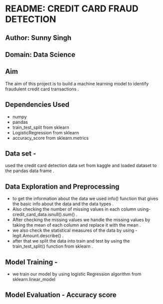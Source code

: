# README: CREDIT CARD FRAUD DETECTION 

## Author: Sunny Singh 

## Domain: Data Science

## Aim
The aim of this project is to build a machine learning model to identify fraudulent credit card transactions .

## Dependencies Used
- numpy
- pandas
- train_test_split from sklearn
- LogisticRegression from sklearn
- accuracy_score from sklearn.metrics

## Data set - 
used the credit card detection data set from kaggle and loaded dataset to the pandas data frame .

## Data Exploration and Preprocessing 
- to get the information about the data we used info() function that gives the basic info about the data and the data types .
- Also checking the number of missing values in each column using-  credit_card_data.isnull().sum() .
- After checking the missing values we handle the missing values by taking the mean of each column and replace it with the mean .
- we also check the statistical measures of the data by using - legit.Amount.describe() .
- after that we split the data into train and test by using the train_test_split() function from sklearn .

## Model Training -
- we train our model by using logistic Regression algorithm from sklearn.linear_model

## Model Evaluation - Accuracy score 
